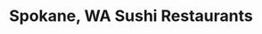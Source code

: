 ---
layout: city
title: Spokane, WA Sushi Restaurants
permalink: /washington/spokane/
stateAbbr: WA
stateName: Washington
cityName: Spokane

---